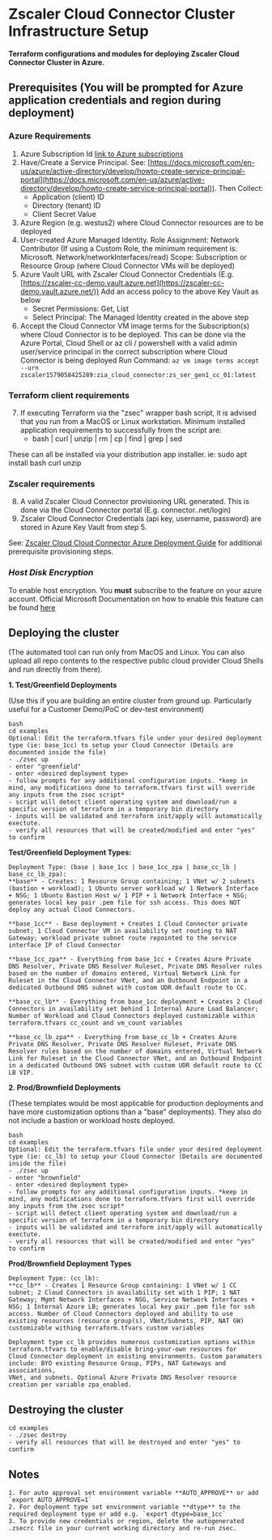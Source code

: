 # Zscaler Cloud Connector Cluster Infrastructure Setup

**Terraform configurations and modules for deploying Zscaler Cloud Connector Cluster in Azure.**

## Prerequisites (You will be prompted for Azure application credentials and region during deployment)

### **Azure Requirements**

1. Azure Subscription Id [link to Azure subscriptions](https://portal.azure.com/#blade/Microsoft_Azure_Billing/SubscriptionsBlade)
2. Have/Create a Service Principal. See: [https://docs.microsoft.com/en-us/azure/active-directory/develop/howto-create-service-principal-portal](https://docs.microsoft.com/en-us/azure/active-directory/develop/howto-create-service-principal-portal)). Then Collect:
    - Application (client) ID
    - Directory (tenant) ID
    - Client Secret Value
3. Azure Region (e.g. westus2) where Cloud Connector resources are to be deployed
4. User-created Azure Managed Identity. Role Assignment: Network Contributor (If using a Custom Role, the minimum requirement is: Microsoft. Network/networkInterfaces/read) Scope: Subscription or Resource Group (where Cloud Connector VMs will be deployed)
5. Azure Vault URL with Zscaler Cloud Connector Credentials (E.g. [https://zscaler-cc-demo.vault.azure.net](https://zscaler-cc-demo.vault.azure.net/)) Add an access policy to the above Key Vault as below
    - Secret Permissions: Get, List
    - Select Principal: The Managed Identity created in the above step
6. Accept the Cloud Connector VM image terms for the Subscription(s) where Cloud Connector is to be deployed. This can be done via the Azure Portal, Cloud Shell or az cli / powershell with a valid admin user/service principal in the correct subscription where Cloud Connector is being deployed Run Command: `az vm image terms accept --urn zscaler1579058425289:zia_cloud_connector:zs_ser_gen1_cc_01:latest`

### Terraform client requirements
7. If executing Terraform via the "zsec" wrapper bash script, it is advised that you run from a MacOS or Linux workstation. Minimum installed application requirements to successfully from the script are:
    - bash | curl | unzip | rm | cp | find | grep | sed

<p>These can all be installed via your distribution app installer. ie: sudo apt install bash curl unzip</p>

### **Zscaler requirements**

8. A valid Zscaler Cloud Connector provisioning URL generated. This is done via the Cloud Connector portal (E.g. connector..net/login)
9. Zscaler Cloud Connector Credentials (api key, username, password) are stored in Azure Key Vault from step 5.

See: [Zscaler Cloud Cloud Connector Azure Deployment Guide](https://help.zscaler.com/cloud-connector/deploying-cloud-connector-microsoft-azure) for additional prerequisite provisioning steps.

### *Host Disk Encryption*
To enable host encryption. You **must** subscribe to the feature on your azure account. Official Microsoft Documentation on how to enable this feature can be found [here](https://learn.microsoft.com/en-us/azure/virtual-machines/disks-enable-host-based-encryption-portal?tabs=azure-cli#prerequisites)


## Deploying the cluster
(The automated tool can run only from MacOS and Linux. You can also upload all repo contents to the respective public cloud provider Cloud Shells and run directly from there).   
 
**1. Test/Greenfield Deployments**

(Use this if you are building an entire cluster from ground up.
 Particularly useful for a Customer Demo/PoC or dev-test environment)

```
bash
cd examples
Optional: Edit the terraform.tfvars file under your desired deployment type (ie: base_1cc) to setup your Cloud Connector (Details are documented inside the file)
- ./zsec up
- enter "greenfield"
- enter <desired deployment type>
- follow prompts for any additional configuration inputs. *keep in mind, any modifications done to terraform.tfvars first will override any inputs from the zsec script*
- script will detect client operating system and download/run a specific version of terraform in a temporary bin directory
- inputs will be validated and terraform init/apply will automatically exectute.
- verify all resources that will be created/modified and enter "yes" to confirm
```

**Test/Greenfield Deployment Types:**

```
Deployment Type: (base | base_1cc | base_1cc_zpa | base_cc_lb | base_cc_lb_zpa):
**base** - Creates: 1 Resource Group containing; 1 VNet w/ 2 subnets (bastion + workload); 1 Ubuntu server workload w/ 1 Network Interface + NSG; 1 Ubuntu Bastion Host w/ 1 PIP + 1 Network Interface + NSG; generates local key pair .pem file for ssh access. This does NOT deploy any actual Cloud Connectors.

**base_1cc** - Base deployment + Creates 1 Cloud Connector private subnet; 1 Cloud Connector VM in availability set routing to NAT Gateway; workload private subnet route repointed to the service interface IP of Cloud Connector

**base_1cc_zpa** - Everything from base_1cc + Creates Azure Private DNS Resolver, Private DNS Resolver Ruleset, Private DNS Resolver rules based on the number of domains entered, Virtual Network Link for Ruleset in the Cloud Connector VNet, and an Outbound Endpoint in a dedicated Outbound DNS subnet with custom UDR default route to CC.

**base_cc_lb** - Everything from base_1cc deployment + Creates 2 Cloud Connectors in availability set behind 1 Internal Azure Load Balancer; Number of Workload and Cloud Connectors deployed customizable within terraform.tfvars cc_count and vm_count variables

**base_cc_lb_zpa** - Everything from base_cc_lb + Creates Azure Private DNS Resolver, Private DNS Resolver Ruleset, Private DNS Resolver rules based on the number of domains entered, Virtual Network Link for Ruleset in the Cloud Connector VNet, and an Outbound Endpoint in a dedicated Outbound DNS subnet with custom UDR default route to CC LB VIP.
```


**2. Prod/Brownfield Deployments**

(These templates would be most applicable for production deployments and have more customization options than a "base" deployments). They also do not include a bastion or workload hosts deployed.

```
bash
cd examples
Optional: Edit the terraform.tfvars file under your desired deployment type (ie: cc_lb) to setup your Cloud Connector (Details are documented inside the file)
- ./zsec up
- enter "brownfield"
- enter <desired deployment type>
- follow prompts for any additional configuration inputs. *keep in mind, any modifications done to terraform.tfvars first will override any inputs from the zsec script*
- script will detect client operating system and download/run a specific version of terraform in a temporary bin directory
- inputs will be validated and terraform init/apply will automatically exectute.
- verify all resources that will be created/modified and enter "yes" to confirm
```

**Prod/Brownfield Deployment Types**

```
Deployment Type: (cc_lb):
**cc_lb** - Creates 1 Resource Group containing: 1 VNet w/ 1 CC subnet; 2 Cloud Connectors in availability set with 1 PIP; 1 NAT Gateway; Mgmt Network Interfaces + NSG, Service Network Interfaces + NSG; 1 Internal Azure LB; generates local key pair .pem file for ssh access. Number of Cloud Connectors deployed and ability to use existing resources (resource group(s), VNet/Subnets, PIP, NAT GW) customizable withing terraform.tfvars custom variables

Deployment type cc_lb provides numerous customization options within terraform.tfvars to enable/disable bring-your-own resources for
Cloud Connector deployment in existing environments. Custom paramaters include: BYO existing Resource Group, PIPs, NAT Gateways and associations,
VNet, and subnets. Optional Azure Private DNS Resolver resource creation per variable zpa_enabled.
```

## Destroying the cluster
```
cd examples
- ./zsec destroy
- verify all resources that will be destroyed and enter "yes" to confirm
```

## Notes
```
1. For auto approval set environment variable **AUTO_APPROVE** or add `export AUTO_APPROVE=1`
2. For deployment type set environment variable **dtype** to the required deployment type or add e.g. `export dtype=base_1cc`
3. To provide new credentials or region, delete the autogenerated .zsecrc file in your current working directory and re-run zsec.
```
